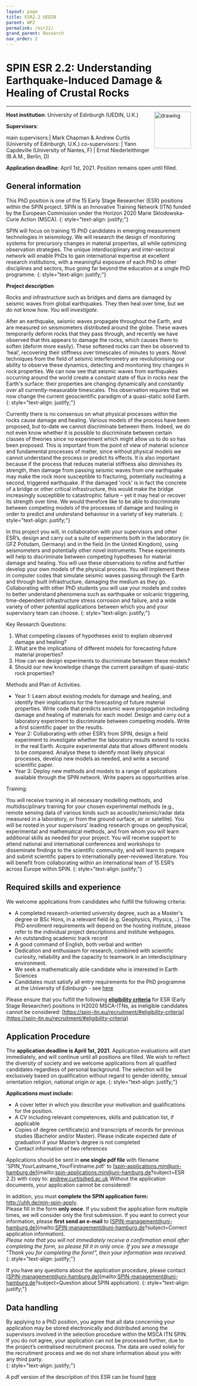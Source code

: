 ```yaml
---
layout: page
title: ESR2.2 UEDIN
parent: WP2
permalink: /esr22/
grand_parent: Research
nav_order: 2
---
```


# SPIN ESR 2.2: Understanding Earthquake-Induced Damage & Healing of Crustal Rocks
----

__Host institution__:  University of Edinburgh (UEDIN, U.K.)  <img src="/assets/images/partners-logos/UEDIN_logo.svg" alt="drawing" width="100" style="float:right"/>

__Supervisors__: 
		  
main supervisors:| Mark Chapman & Andrew Curtis (University of Edinburgh, U.K.)
co-supervisors: | Yann Capdeville (University of Nantes, F)
| Ernst Niederleithinger (B.A.M., Berlin, D)

__Application deadline__: April 1st, 2021. Position remains open until filled.  

## General information

This PhD position is one of the 15 Early Stage Researcher (ESR) positions within the SPIN project. SPIN is an Innovative Training Network (ITN) funded by the European Commission under the Horizon 2020 Marie Sklodowska-Curie Action (MSCA). 
{: style="text-align: justify;"}

SPIN will focus on training 15 PhD candidates in emerging measurement technologies in seismology. We will research the design of monitoring systems for precursory changes in material properties, all while optimizing observation strategies. The unique interdisciplinary and inter-sectoral network will enable PhDs to gain international expertise at excellent research institutions, with a meaningful exposure of each PhD to other disciplines and sectors, thus going far beyond the education at a single PhD programme.
{: style="text-align: justify;"}

__Project description__

Rocks and infrastructure such as bridges and dams are damaged by seismic waves from global earthquakes. They then heal over time, but we do not know how. _You will investigate_.

After an earthquake, seismic waves propagate throughout the Earth, and are measured on seismometers distributed around the globe. These waves temporarily deform rocks that they pass through, and recently we have observed that this appears to damage the rocks, which causes them to soften (deform more easily). These softened rocks can then be observed to ‘heal’, recovering their stiffness over timescales of minutes to years. Novel techniques from the field of seismic interferometry are revolutionising our ability to observe these dynamics, detecting and monitoring tiny changes in rock properties. We can now see that seismic waves from earthquakes occurring around the world create a constant state of flux in rocks near the Earth's surface: their properties are changing dynamically and constantly over all currently-measurable timescales. This observation requires that we now change the current geoscientific paradigm of a quasi-static solid Earth.
{: style="text-align: justify;"}

Currently there is no consensus on what physical processes within the rocks cause damage and healing. Various models of the process have been proposed, but to-date we cannot discriminate between them. Indeed, we do not even know whether it is possible to discriminate between certain classes of theories since no experiment which might allow us to do so has been proposed. This is important from the point of view of material science and fundamental processes of matter, since without physical models we cannot understand the process or predict its effects. It is also important because if the process that reduces material stiffness also diminishes its strength, then damage from passing seismic waves from one earthquake may make the rock more susceptible to fracturing, potentially nucleating a second, triggered earthquake. If the damaged 'rock' is in fact the concrete of a bridge or other critical infrastructure, this would make the bridge increasingly susceptible to catastrophic failure – yet it may heal or recover its strength over time. We would therefore like to be able to discriminate between competing models of the processes of damage and healing in order to predict and understand behaviour in a variety of key materials. 
{: style="text-align: justify;"}

In this project you will, in collaboration with your supervisors and other ESR’s, design and carry out a suite of experiments both in the laboratory (in GFZ Potsdam, Germany) and in the field (in the United Kingdom), using seismometers and potentially other novel instruments. These experiments will help to discriminate between competing hypotheses for material damage and healing. You will use these observations to refine and further develop your own models of the physical process. You will implement these in computer codes that simulate seismic waves passing through the Earth and through built infrastructure, damaging the medium as they go. Collaborating with other PhD students you will use your models and codes to better understand phenomena such as earthquake or volcanic triggering, time-dependent infrastructure stress corrosion and failure, and a wide variety of other potential applications between which you and your supervisory team can choose.
{: style="text-align: justify;"}

Key Research Questions:

1.	What competing classes of hypotheses exist to explain observed damage and healing? 
2.	What are the implications of different models for forecasting future material properties?
3.	How can we design experiments to discriminate between these models?
4.	Should our new knowledge change the current paradigm of quasi-static rock properties?

Methods and Plan of Activities.

*	Year 1: Learn about existing models for damage and healing, and identify their implications for the forecasting of future material properties. Write code that predicts seismic wave propagation including damage and healing of materials for each model. Design and carry out a laboratory experiment to discriminate between competing models. Write a first scientific paper on the results. 
*	Year 2: Collaborating with other ESR’s from SPIN, design a field experiment to investigate whether the laboratory results extend to rocks in the real Earth. Acquire experimental data that allows different models to be compared. Analyse these to identify most likely physical processes, develop new models as needed, and write a second scientific paper. 
*	Year 3: Deploy new methods and models to a range of applications available through the SPIN network. Write papers as opportunities arise.

Training:

You will receive training in all necessary modelling methods, and multidisciplinary training for your chosen experimental methods (e.g., remote sensing data of various kinds such as acoustic/seismic/radar data measured in a laboratory, or from the ground surface, air or satellite). You will be rooted in your supervisors’ leading research groups on geophysical, experimental and mathematical methods, and from whom you will learn additional skills as needed for your project. You will receive support to attend national and international conferences and workshops to disseminate findings to the scientific community, and will learn to prepare and submit scientific papers to internationally peer-reviewed literature. You will benefit from collaborating within an international team of 15 ESR’s across Europe within SPIN. 
{: style="text-align: justify;"}

## Required skills and experience

We welcome applications from candidates who fulfill the following criteria:
*	A completed research-oriented university degree, such as a Master's degree or BSc Hons, in a relevant field (e.g. Geophysics, Physics, ..) The PhD enrollment requirements will depend on the hosting institute, please refer to the individual project descriptions and institute webpages.
*	An outstanding academic track record
*	A good command of English, both verbal and written
*	Dedication and enthusiasm for research, combined with scientific curiosity, reliability and the capacity to teamwork in an interdisciplinary environment.
*	We seek a mathematically able candidate who is interested in Earth Sciences
*   Candidates must satisfy all entry requirements for the PhD programme at the University of Edinburgh - see [here](https://www.ed.ac.uk/studying/postgraduate/degrees/index.php?r=site/view&edition=2021&id=69)
 

Please ensure that you fulfill the following [__eligibility criteria__](https://spin-itn.eu/recruitment/#eligibility-criteria) for ESR (Early Stage Researcher) positions in H2020 MSCA-ITNs, as ineligible candidates cannot be considered:
[https://spin-itn.eu/recruitment/#eligibility-criteria](https://spin-itn.eu/recruitment/#eligibility-criteria)
 
## Application Procedure

The __application deadline is April 1st, 2021__. Application evaluations will start immediately, and will continue until all positions are filled. We wish to reflect the diversity of society and we welcome applications from all qualified candidates regardless of personal background. The selection will be exclusively based on qualification without regard to gender identity, sexual orientation religion, national origin or age.
{: style="text-align: justify;"}

__Applications must include:__
 
*	A cover letter in which you describe your motivation and qualifications for the position.
*	A CV including relevant competences, skills and publication list, if applicable
*	Copies of degree certificate(s) and transcripts of records for previous studies (Bachelor and/or Master). Please indicate expected date of graduation if your Master’s degree is not completed
*	Contact information of two references

Applications should be sent in __one single pdf file__ with filename 'SPIN_YourLastname_YourFirstname.pdf' to [spin-applications.min@uni-hamburg.de](mailto:spin-applications.min@uni-hamburg.de?subject=ESR 2.2) with copy to: [andrew.curtis@ed.ac.uk](andrew.curtis@ed.ac.uk)
Without the application documents, your application cannot be considered!  

In addition, you must __complete the SPIN application form:__ <a href="http://uhh.de/min-spin-apply" target="_blank" rel="noopener noreferrer"> http://uhh.de/min-spin-apply</a>.    
Please fill in the form __only once__. If you submit the application form multiple times, we will consider only the first submission. If you want to correct your information, please __first send an e-mail__ to [SPIN-management@uni-hamburg.de](mailto:SPIN-management@uni-hamburg.de?subject=Correct application information).   
_Please note that you will not immediately receive a confirmation email after completing the form, so please fill it in only once. If you see a message "Thank you for completing the form!", then your information was received._
{: style="text-align: justify;"}

If you have any questions about the application procedure, please contact [SPIN-management@uni-hamburg.de](mailto:SPIN-management@uni-hamburg.de?subject=Question about SPIN application). 
{: style="text-align: justify;"}

## Data handling

By applying to a PhD position, you agree that all data concerning your application may be stored electronically and distributed among the supervisors involved in the selection procedure within the MSCA ITN SPIN. If you do not agree, your application can not be processed further, due to the project’s centralised recruitment process. The data are used solely for the recruitment process and we do not share information about you with any third party.  
{: style="text-align: justify;"}

A pdf version of the description of this ESR can be found [here](https://spin-itn.eu/assets/documents/SPIN_advert_ESR_2_2.pdf "ESR 2.2")  
